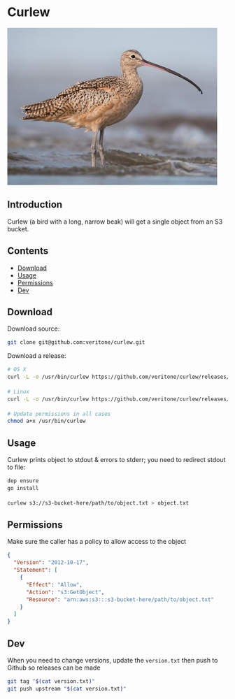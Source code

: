 # Curlew

![Curlew](curlew.jpg)

## Introduction

Curlew (a bird with a long, narrow beak) will get a single object from an S3 bucket.

## Contents

- [Download](#download)
- [Usage](#usage)
- [Permissions](#permissions)
- [Dev](#dev)

## Download

Download source:

```bash
git clone git@github.com:veritone/curlew.git
```

Download a release:

```bash
# OS X
curl -L -o /usr/bin/curlew https://github.com/veritone/curlew/releases/download/0.1.0/curlew-0.1.0-darwin-amd64

# Linux
curl -L -o /usr/bin/curlew https://github.com/veritone/curlew/releases/download/0.1.0/curlew-0.1.0-linux-amd64

# Update permissions in all cases
chmod a+x /usr/bin/curlew
```

## Usage

Curlew prints object to stdout & errors to stderr; you need to redirect stdout to file:

```bash
dep ensure
go install

curlew s3://s3-bucket-here/path/to/object.txt > object.txt
```

## Permissions

Make sure the caller has a policy to allow access to the object

```json
{
  "Version": "2012-10-17",
  "Statement": [
    {
      "Effect": "Allow",
      "Action": "s3:GetObject",
      "Resource": "arn:aws:s3:::s3-bucket-here/path/to/object.txt"
    }
  ]
}
```

## Dev

When you need to change versions, update the `version.txt` then push to Github so releases can be made

```bash
git tag "$(cat version.txt)"
git push upstream "$(cat version.txt)"
```

